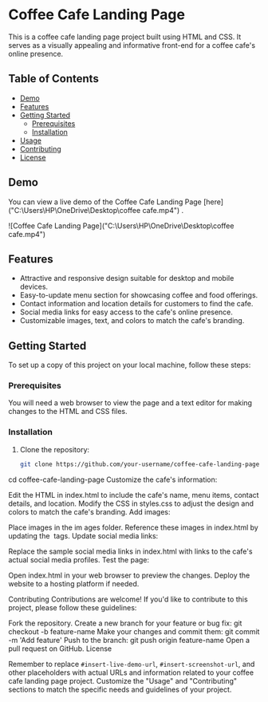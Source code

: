 # Coffee Cafe Landing Page

This is a coffee cafe landing page project built using HTML and CSS. It serves as a visually appealing and informative front-end for a coffee cafe's online presence.

## Table of Contents

- [Demo](#demo)
- [Features](#features)
- [Getting Started](#getting-started)
  - [Prerequisites](#prerequisites)
  - [Installation](#installation)
- [Usage](#usage)
- [Contributing](#contributing)
- [License](#license)

## Demo

You can view a live demo of the Coffee Cafe Landing Page [here]("C:\Users\HP\OneDrive\Desktop\coffee cafe.mp4")
.

![Coffee Cafe Landing Page]("C:\Users\HP\OneDrive\Desktop\coffee cafe.mp4")

## Features

- Attractive and responsive design suitable for desktop and mobile devices.
- Easy-to-update menu section for showcasing coffee and food offerings.
- Contact information and location details for customers to find the cafe.
- Social media links for easy access to the cafe's online presence.
- Customizable images, text, and colors to match the cafe's branding.

## Getting Started

To set up a copy of this project on your local machine, follow these steps:

### Prerequisites

You will need a web browser to view the page and a text editor for making changes to the HTML and CSS files.

### Installation

1. Clone the repository:

   ```bash
   git clone https://github.com/your-username/coffee-cafe-landing-page.git
cd coffee-cafe-landing-page
Customize the cafe's information:

Edit the HTML in index.html to include the cafe's name, menu items, contact details, and location.
Modify the CSS in styles.css to adjust the design and colors to match the cafe's branding.
Add images:

Place images in the im
ages folder.
Reference these images in index.html by updating the <img> tags.
Update social media links:

Replace the sample social media links in index.html with links to the cafe's actual social media profiles.
Test the page:

Open index.html in your web browser to preview the changes.
Deploy the website to a hosting platform if needed.

Contributing
Contributions are welcome! If you'd like to contribute to this project, please follow these guidelines:

Fork the repository.
Create a new branch for your feature or bug fix: git checkout -b feature-name
Make your changes and commit them: git commit -m 'Add feature'
Push to the branch: git push origin feature-name
Open a pull request on GitHub.
License

Remember to replace `#insert-live-demo-url`, `#insert-screenshot-url`, and other placeholders with actual URLs and information related to your coffee cafe landing page project. Customize the "Usage" and "Contributing" sections to match the specific needs and guidelines of your project.

